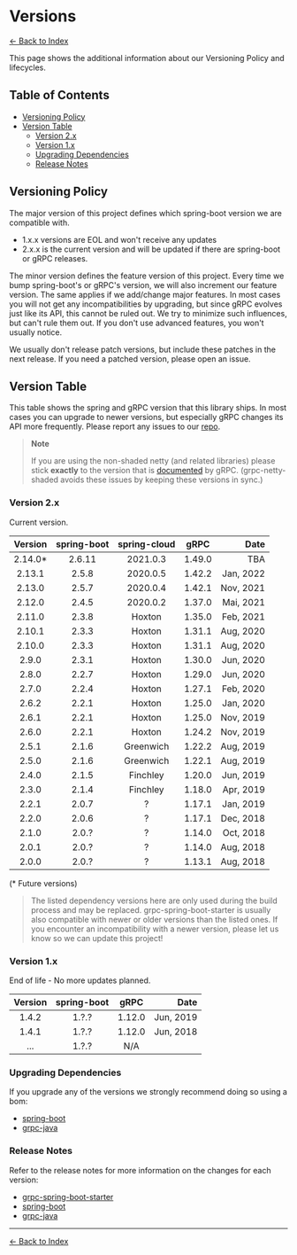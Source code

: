# Versions

[<- Back to Index](index.md)

This page shows the additional information about our Versioning Policy and lifecycles.

## Table of Contents <!-- omit in toc -->

- [Versioning Policy](#versioning-policy)
- [Version Table](#version-table)
  - [Version 2.x](#version-2x)
  - [Version 1.x](#version-1x)
  - [Upgrading Dependencies](#upgrading-dependencies)
  - [Release Notes](#release-notes)

## Versioning Policy

The major version of this project defines which spring-boot version we are compatible with.

- 1.x.x versions are EOL and won't receive any updates
- 2.x.x is the current version and will be updated if there are spring-boot or gRPC releases.

The minor version defines the feature version of this project. Every time we bump spring-boot's or gRPC's version,
we will also increment our feature version. The same applies if we add/change major features.
In most cases you will not get any incompatibilities by upgrading, but since gRPC evolves just like its API,
this cannot be ruled out. We try to minimize such influences, but can't rule them out.
If you don't use advanced features, you won't usually notice.

We usually don't release patch versions, but include these patches in the next release.
If you need a patched version, please open an issue.

## Version Table

This table shows the spring and gRPC version that this library ships.
In most cases you can upgrade to newer versions, but especially gRPC changes its API more frequently.
Please report any issues to our [repo](https://github.com/yidongnan/grpc-spring-boot-starter/issues).

> **Note**
>
> If you are using the non-shaded netty (and related libraries) please stick **exactly** to the version that is
> [documented](https://github.com/grpc/grpc-java/blob/master/SECURITY.md#netty) by gRPC.
> (grpc-netty-shaded avoids these issues by keeping these versions in sync.)

### Version 2.x

Current version.

| Version  | spring-boot | spring-cloud |  gRPC  |      Date |
| :------: | :---------: | :----------: | :----: | --------: |
| 2.14.0\* |   2.6.11    |   2021.0.3   | 1.49.0 |       TBA |
|  2.13.1  |    2.5.8    |   2020.0.5   | 1.42.2 | Jan, 2022 |
|  2.13.0  |    2.5.7    |   2020.0.4   | 1.42.1 | Nov, 2021 |
|  2.12.0  |    2.4.5    |   2020.0.2   | 1.37.0 | Mai, 2021 |
|  2.11.0  |    2.3.8    |    Hoxton    | 1.35.0 | Feb, 2021 |
|  2.10.1  |    2.3.3    |    Hoxton    | 1.31.1 | Aug, 2020 |
|  2.10.0  |    2.3.3    |    Hoxton    | 1.31.1 | Aug, 2020 |
|  2.9.0   |    2.3.1    |    Hoxton    | 1.30.0 | Jun, 2020 |
|  2.8.0   |    2.2.7    |    Hoxton    | 1.29.0 | Jun, 2020 |
|  2.7.0   |    2.2.4    |    Hoxton    | 1.27.1 | Feb, 2020 |
|  2.6.2   |    2.2.1    |    Hoxton    | 1.25.0 | Jan, 2020 |
|  2.6.1   |    2.2.1    |    Hoxton    | 1.25.0 | Nov, 2019 |
|  2.6.0   |    2.2.1    |    Hoxton    | 1.24.2 | Nov, 2019 |
|  2.5.1   |    2.1.6    |  Greenwich   | 1.22.2 | Aug, 2019 |
|  2.5.0   |    2.1.6    |  Greenwich   | 1.22.1 | Aug, 2019 |
|  2.4.0   |    2.1.5    |   Finchley   | 1.20.0 | Jun, 2019 |
|  2.3.0   |    2.1.4    |   Finchley   | 1.18.0 | Apr, 2019 |
|  2.2.1   |    2.0.7    |      ?       | 1.17.1 | Jan, 2019 |
|  2.2.0   |    2.0.6    |      ?       | 1.17.1 | Dec, 2018 |
|  2.1.0   |    2.0.?    |      ?       | 1.14.0 | Oct, 2018 |
|  2.0.1   |    2.0.?    |      ?       | 1.14.0 | Aug, 2018 |
|  2.0.0   |    2.0.?    |      ?       | 1.13.1 | Aug, 2018 |

(\* Future versions)

> The listed dependency versions here are only used during the build process and may be replaced.
> grpc-spring-boot-starter is usually also compatible with newer or older versions than the listed ones.
> If you encounter an incompatibility with a newer version, please let us know so we can update this project!

### Version 1.x

End of life - No more updates planned.

| Version | spring-boot |  gRPC  |      Date |
| :-----: | :---------: | :----: | --------: |
|  1.4.2  |    1.?.?    | 1.12.0 | Jun, 2019 |
|  1.4.1  |    1.?.?    | 1.12.0 | Jun, 2018 |
|   ...   |    1.?.?    |  N/A   |

### Upgrading Dependencies

If you upgrade any of the versions we strongly recommend doing so using a bom:

- [spring-boot](https://mvnrepository.com/artifact/org.springframework.boot/spring-boot-starter-parent)
- [grpc-java](https://mvnrepository.com/artifact/io.grpc/grpc-bom)

### Release Notes

Refer to the release notes for more information on the changes for each version:

- [grpc-spring-boot-starter](https://github.com/yidongnan/grpc-spring-boot-starter/releases)
- [spring-boot](https://github.com/spring-projects/spring-boot/releases)
- [grpc-java](https://github.com/grpc/grpc-java/releases)

---

[<- Back to Index](index.md)
